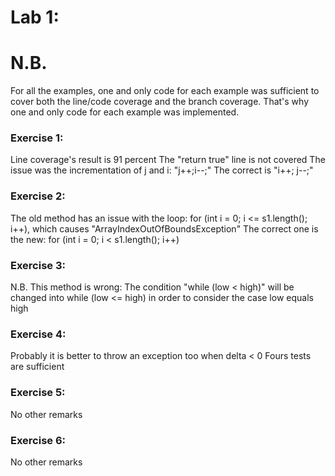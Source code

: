 # Lab 1:

# N.B. 
For all the examples, one and only code for each example was sufficient to cover both the line/code coverage and the branch coverage. That's why one and only code for each example was implemented.


### Exercise 1:
Line coverage's result is 91 percent
The "return true" line is not covered
The issue was the incrementation of j and i: "j++;i--;"
The correct is "i++; j--;"
### Exercise 2:
The old method has an issue with the loop: for (int i = 0; i <= s1.length(); i++), which causes "ArrayIndexOutOfBoundsException"
The correct one is the new: for (int i = 0; i < s1.length(); i++)
### Exercise 3:
N.B. This method is wrong: The condition "while (low < high)" will be changed into while (low <= high) in order to consider the case low equals high
### Exercise 4:
Probably it is better to throw an exception too when delta < 0
Fours tests are sufficient
### Exercise 5:
No other remarks
### Exercise 6:
No other remarks


